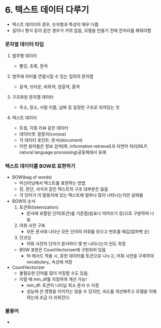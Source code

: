 # 6. 텍스트 데이터 다루기

- 텍스트 데이터의 경우, 숫자형과 특성이 매우 다름
- 길이나 형식 등이 같은 경우가 거의 없음, 모델을 만들기 전에 전처리를 해줘야함

### 문자열 데이터 타입

1. 범주형 데이터
    - 빨강, 초록, 흰색

2. 범주에 의미를 연결시킬 수 있는 임의의 문자열
    - 갈색, 브라운, 바위색, 암갈색, 흙색
3. 구조화된 문자열 데이터
    - 주소, 장소, 사람 이름, 날짜 등 일정한 구조로 되어있는 것
4. 텍스트 데이터
    - 트윗, 각종 리뷰 같은 데이터
    - 데이터셋: 말뭉치(corpus)
    - 각 데이터 포인트: 문서(document)
    - 이런 용어들은 정보 검색(IR, information retrieval)과 자연어 처리(NLP, natural language processing)공동체에서 유래

### 텍스트 데이터를 BOW로 표현하기

- BOW(bag of words)
    - 머신러닝에서 텍스트를 표현하는 방법
    - 장, 문단, 서식과 같은 텍스트의 구조 대부분은 잃음
    - 각 단어가 이 말뭉치에 있는 텍스트에 얼마나 많이 나타나는지만 살펴봄
- BOW의 순서
    1. 토큰화(tokenization)
        - 문서에 포함된 단어(토큰)를 기준점(쉼표나 띄어쓰기 등)으로 구분하여 나눔
    2. 어휘 사전 구축
        - 모든 문서에 나타난 모든 단어의 어휘를 모으고 번호를 매김(알파벳 순)
    3. 인코딩
        - 어휘 사전의 단어가 문서마다 몇 번 나타나는지 빈도 측정
    - BOW 표현은 CountVectorizer에 구현되어 있음
        - fit 메서드 적용 시, 훈련 데이터를 토큰으로 나누고, 어휘 사전을 구축하여 vocabulary_ 속성에 저장
- CountVectorizer
    - 불필요한 단어를 많이 저장할 수도 있음.
    - 이럴 때 min_df를 지정하여 개선 가능!
        - min_df: 토큰이 나타날 최소 문서 수 지정
        - 성능에 큰 영향을 끼치지는 않을 수 있지만, 속도를 개선해주고 모델을 이해하는데 조금 더 쉬워진다.

### 불용어

-
